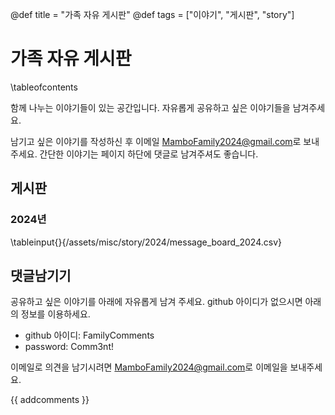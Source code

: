 @def title = "가족 자유 게시판"
@def tags = ["이야기", "게시판", "story"]

# 가족 자유 게시판

\tableofcontents <!-- you can use \toc as well -->

함께 나누는 이야기들이 있는 공간입니다. 자유롭게 공유하고 싶은 이야기들을 남겨주세요.

남기고 싶은 이야기를 작성하신 후 이메일 [MamboFamily2024@gmail.com](mailto:MamboFamily2024@gmail.com)로 보내주세요.
간단한 이야기는 페이지 하단에 댓글로 남겨주셔도 좋습니다.

## 게시판
### 2024년

\tableinput{}{/assets/misc/story/2024/message_board_2024.csv}

## 댓글남기기

공유하고 싶은 이야기를 아래에 자유롭게 남겨 주세요. github 아이디가 없으시면 아래의 정보를 이용하세요.

* github 아이디: FamilyComments
* password: Comm3nt!

이메일로 의견을 남기시려면 [MamboFamily2024@gmail.com](mailto:MamboFamily2024@gmail.com)로 이메일을 보내주세요.

{{ addcomments }}
